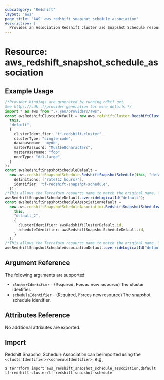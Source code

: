 ```yaml
---
subcategory: "Redshift"
layout: "aws"
page_title: "AWS: aws_redshift_snapshot_schedule_association"
description: |-
  Provides an Association Redshift Cluster and Snapshot Schedule resource.
---
```


# Resource: aws\_redshift\_snapshot\_schedule\_association

## Example Usage

```typescript
/*Provider bindings are generated by running cdktf get.
See https://cdk.tf/provider-generation for more details.*/
import * as aws from "./.gen/providers/aws";
const awsRedshiftClusterDefault = new aws.redshiftCluster.RedshiftCluster(
  this,
  "default",
  {
    clusterIdentifier: "tf-redshift-cluster",
    clusterType: "single-node",
    databaseName: "mydb",
    masterPassword: "Mustbe8characters",
    masterUsername: "foo",
    nodeType: "dc1.large",
  }
);
const awsRedshiftSnapshotScheduleDefault =
  new aws.redshiftSnapshotSchedule.RedshiftSnapshotSchedule(this, "default_1", {
    definitions: ["rate(12 hours)"],
    identifier: "tf-redshift-snapshot-schedule",
  });
/*This allows the Terraform resource name to match the original name. You can remove the call if you don't need them to match.*/
awsRedshiftSnapshotScheduleDefault.overrideLogicalId("default");
const awsRedshiftSnapshotScheduleAssociationDefault =
  new aws.redshiftSnapshotScheduleAssociation.RedshiftSnapshotScheduleAssociation(
    this,
    "default_2",
    {
      clusterIdentifier: awsRedshiftClusterDefault.id,
      scheduleIdentifier: awsRedshiftSnapshotScheduleDefault.id,
    }
  );
/*This allows the Terraform resource name to match the original name. You can remove the call if you don't need them to match.*/
awsRedshiftSnapshotScheduleAssociationDefault.overrideLogicalId("default");

```

## Argument Reference

The following arguments are supported:

* `clusterIdentifier` - (Required, Forces new resource) The cluster identifier.
* `scheduleIdentifier` - (Required, Forces new resource) The snapshot schedule identifier.

## Attributes Reference

No additional attributes are exported.

## Import

Redshift Snapshot Schedule Association can be imported using the `<clusterIdentifier>/<scheduleIdentifier>`, e.g.,

```console
$ terraform import aws_redshift_snapshot_schedule_association.default tf-redshift-cluster/tf-redshift-snapshot-schedule
```
